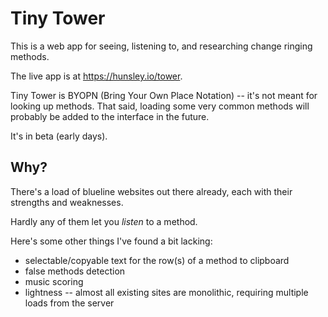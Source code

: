 # Tiny Tower

This is a web app for seeing, listening to, and researching change ringing methods.

The live app is at https://hunsley.io/tower.

Tiny Tower is BYOPN (Bring Your Own Place Notation) -- it's not meant for looking up methods. That said, loading some very common methods will probably be added to the interface in the future.

It's in beta (early days).

## Why?

There's a load of blueline websites out there already, each with their strengths and weaknesses.

Hardly any of them let you *listen* to a method.

Here's some other things I've found a bit lacking:

* selectable/copyable text for the row(s) of a method to clipboard
* false methods detection
* music scoring
* lightness -- almost all existing sites are monolithic, requiring multiple loads from the server

